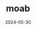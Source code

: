 ---
layout: triplog
title: "moab"
id: 2024-05-30-moab
date: 2024-05-30
thumbnail: "/outdoors/photos/moab14.JPG"
titleimage: "/outdoors/photos/moab11.JPG"
location: Moab, Utah
permalink: /outdoors/trip-logs/2024-05-30-moab
images: 
    - /outdoors/photos/moab1.JPG
    - /outdoors/photos/moab2.JPG
    - /outdoors/photos/moab3.jpg
    - /outdoors/photos/moab4.jpg
    - /outdoors/photos/moab5.jpg
    - /outdoors/photos/moab6.jpg
    - /outdoors/photos/moab7.jpg
    - /outdoors/photos/moab8.jpg
    - /outdoors/photos/moab9.jpg
    - /outdoors/photos/moab10.jpg
    - /outdoors/photos/moab11.jpg
    - /outdoors/photos/moab12.jpg
    - /outdoors/photos/moab13.jpg
    - /outdoors/photos/moab14.jpg
    - /outdoors/photos/moab15.jpg
    - /outdoors/photos/moab16.jpg
---